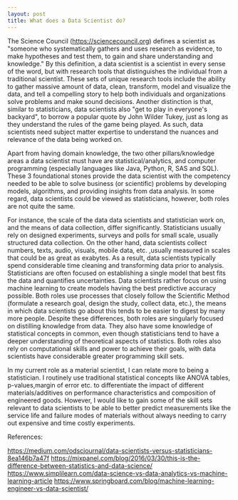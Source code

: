 ```yaml
---
layout: post
title: What does a Data Scientist do?
---
```


The Science Council (https://sciencecouncil.org) defines a scientist as "someone who systematically gathers and uses research as evidence, to make hypotheses and test them, to gain and share understanding and knowledge." By this definition, a data scientist is a scientist in every sense of the word, but with research tools that distinguishes the individual from a traditional scientist. These sets of unique research tools include the ability to gather massive amount of data, clean, transform, model and visualize the data, and tell a compelling story to help both individuals and organizations solve problems and make sound decisions.  Another distinction is that, similar to statisticians, data scientists also "get to play in everyone's backyard", to borrow a popular quote by John Wilder Tukey, just as long as they understand the rules of the game being played. As such, data scientists need subject matter expertise to understand the nuances and relevance of the data being worked on.

Apart from having domain knowledge, the two other pillars/knowledge areas a data scientist must have are statistical/analytics, and computer programming (especially languages like Java, Python, R, SAS and SQL). These 3 foundational stones provide the data scientist with the competency needed to be able to solve business (or scientific) problems by developing models, algorithms, and providing insights from data analysis. In some regard, data scientists could be viewed as statisticians, however, both roles are not quite the same.

For instance, the scale of the data data scientists and statistician work on, and the means of data collection, differ significantly. Statisticians usually rely on designed experiments, surveys and polls for small scale, usually structured data collection. On the other hand, data scientists collect numbers, texts, audio, visuals, mobile data, etc. ,usually measured in scales that could be as great as exabytes. As a result, data scientists typically spend considerable time cleaning and transforming data prior to analysis. Statisticians are often focused on establishing a single model that best fits the data and quantifies uncertainties. Data scientists rather focus on using machine learning to create models having the best predictive accuracy possible. Both roles use processes that closely follow the Scientific Method (formulate a research goal, design the study, collect data, etc.), the means in which data scientists go about this tends to be easier to digest by many more people. Despite these differences, both roles are singularly focused on distilling knowledge from data. They  also have some knowledge of statistical concepts in common, even though statisticians tend to have a deeper understanding of theoretical aspects of statistics. Both roles also rely on computational skills and power to achieve their goals, with data scientists have considerable greater programming skill sets.

In my current role as a material scientist, I can relate more to being a statistician. I routinely use traditional statistical concepts like ANOVA tables, p-values,margin of error etc. to differentiate the impact of different materials/additives on performance characteristics and composition of engineered goods. However, I would like to gain some of the skill sets relevant to data scientists to be able to better predict measurements like the service life and failure modes of materials without always needing to carry out expensive and time costly experiments.


References:

https://medium.com/odscjournal/data-scientists-versus-statisticians-8ea146b7a47f
https://mixpanel.com/blog/2016/03/30/this-is-the-difference-between-statistics-and-data-science/
https://www.simplilearn.com/data-science-vs-data-analytics-vs-machine-learning-article
https://www.springboard.com/blog/machine-learning-engineer-vs-data-scientist/
